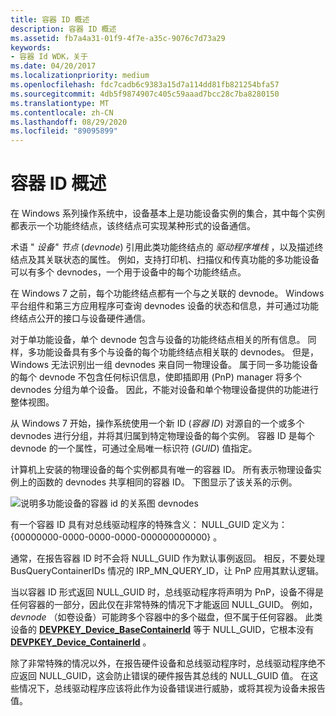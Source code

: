 ```yaml
---
title: 容器 ID 概述
description: 容器 ID 概述
ms.assetid: fb7a4a31-01f9-4f7e-a35c-9076c7d73a29
keywords:
- 容器 Id WDK，关于
ms.date: 04/20/2017
ms.localizationpriority: medium
ms.openlocfilehash: fdc7cadb6c9383a15d7a114dd81fb821254bfa57
ms.sourcegitcommit: 4db5f9874907c405c59aaad7bcc28c7ba8280150
ms.translationtype: MT
ms.contentlocale: zh-CN
ms.lasthandoff: 08/29/2020
ms.locfileid: "89095899"
---
```

# <a name="overview-of-container-ids"></a>容器 ID 概述


在 Windows 系列操作系统中，设备基本上是功能设备实例的集合，其中每个实例都表示一个功能终结点，该终结点可实现某种形式的设备通信。

术语 " *设备" 节点* (*devnode*) 引用此类功能终结点的 *驱动程序堆栈* ，以及描述终结点及其关联状态的属性。 例如，支持打印机、扫描仪和传真功能的多功能设备可以有多个 devnodes，一个用于设备中的每个功能终结点。

在 Windows 7 之前，每个功能终结点都有一个与之关联的 devnode。 Windows 平台组件和第三方应用程序可查询 devnodes 设备的状态和信息，并可通过功能终结点公开的接口与设备硬件通信。

对于单功能设备，单个 devnode 包含与设备的功能终结点相关的所有信息。 同样，多功能设备具有多个与设备的每个功能终结点相关联的 devnodes。 但是，Windows 无法识别出一组 devnodes 来自同一物理设备。 属于同一多功能设备的每个 devnode 不包含任何标识信息，使即插即用 (PnP) manager 将多个 devnodes 分组为单个设备。 因此，不能对设备和单个物理设备提供的功能进行整体视图。

从 Windows 7 开始，操作系统使用一个新 ID (*容器 ID*) 对源自的一个或多个 devnodes 进行分组，并将其归属到特定物理设备的每个实例。 容器 ID 是每个 devnode 的一个属性，可通过全局唯一标识符 (*GUID*) 值指定。

计算机上安装的物理设备的每个实例都具有唯一的容器 ID。 所有表示物理设备实例上的函数的 devnodes 共享相同的容器 ID。 下图显示了该关系的示例。

![说明多功能设备的容器 id 的关系图 devnodes](images/containerid-1.png)

有一个容器 ID 具有对总线驱动程序的特殊含义： NULL_GUID 定义为： {00000000-0000-0000-0000-000000000000} 。

通常，在报告容器 ID 时不会将 NULL_GUID 作为默认事例返回。 相反，不要处理 BusQueryContainerIDs 情况的 IRP_MN_QUERY_ID，让 PnP 应用其默认逻辑。

当以容器 ID 形式返回 NULL_GUID 时，总线驱动程序将声明为 PnP，设备不得是任何容器的一部分，因此仅在非常特殊的情况下才能返回 NULL_GUID。 例如， *devnode* （如卷设备）可能跨多个容器中的多个磁盘，但不属于任何容器。 此类设备的 [**DEVPKEY_Device_BaseContainerId**](./devpkey-device-basecontainerid.md) 等于 NULL_GUID，它根本没有 [**DEVPKEY_Device_ContainerId**](./devpkey-device-containerid.md) 。

除了非常特殊的情况以外，在报告硬件设备和总线驱动程序时，总线驱动程序绝不应返回 NULL_GUID，这会防止错误的硬件报告其总线的 NULL_GUID 值。 在这些情况下，总线驱动程序应该将此作为设备错误进行威胁，或将其视为设备未报告值。

 

